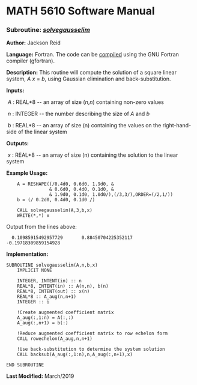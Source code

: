 # MATH 5610 Software Manual

### Subroutine: [_solvegausselim_](../solvegausselim.f90)

**Author:** Jackson Reid

**Language:** Fortran. The code can be [compiled](compilation.md) using the GNU Fortran compiler (gfortran).

**Description:** This routine will compute the solution of a square linear system, _A_ _x_ = _b_, using Gaussian elimination and back-substitution.

**Inputs:** 

​        _A_ : REAL*8 -- an array of size (_n_,_n_) containing non-zero values

​	_n_ : INTEGER -- the number describing the size of _A_ and _b_

​        _b_ : REAL*8 -- an array of size (n) containing the values on the right-hand-side of the linear system

**Outputs:** 

​        _x_ : REAL*8 -- an array of size (n) containing the solution to the linear system

**Example Usage:** 

```
    A = RESHAPE((/0.4d0, 0.6d0, 1.9d0, &
                & 0.6d0, 0.4d0, 0.1d0, &
                & 1.9d0, 0.1d0, 1.0d0/),(/3,3/),ORDER=(/2,1/))
    b = (/ 0.2d0, 0.4d0, 0.1d0 /)

    CALL solvegausselim(A,3,b,x)
    WRITE(*,*) x
```
Output from the lines above:
```
  0.10985915492957729       0.88450704225352117      -0.19718309859154928 
```
**Implementation:**

```
SUBROUTINE solvegausselim(A,n,b,x)
    IMPLICIT NONE

    INTEGER, INTENT(in) :: n
    REAL*8, INTENT(in) :: A(n,n), b(n)
    REAL*8, INTENT(out) :: x(n)
    REAL*8 :: A_aug(n,n+1)
    INTEGER :: i

    !Create augmented coefficient matrix
    A_aug(:,1:n) = A(:,:)
    A_aug(:,n+1) = b(:)

    !Reduce augmented coefficient matrix to row echelon form
    CALL rowechelon(A_aug,n,n+1)

    !Use back-substitution to determine the system solution
    CALL backsub(A_aug(:,1:n),n,A_aug(:,n+1),x)

END SUBROUTINE
```



**Last Modified:** March/2019

